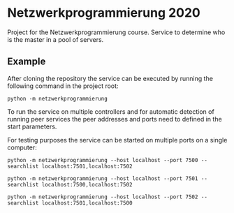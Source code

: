 # Netzwerkprogrammierung 2020

Project for the Netzwerkprogrammierung course.
Service to determine who is the master in a pool of servers.

## Example

After cloning the repository the service can be executed by running the following command in the project root:

```shell script
python -m netzwerkprogrammierung
```

To run the service on multiple controllers and for automatic detection of running peer services
the peer addresses and ports need to defined in the start parameters.

For testing purposes the service can be started on multiple ports on a single computer:

```shell script
python -m netzwerkprogrammierung --host localhost --port 7500 --searchlist localhost:7501,localhost:7502
```

```shell script
python -m netzwerkprogrammierung --host localhost --port 7501 --searchlist localhost:7500,localhost:7502
```

```shell script
python -m netzwerkprogrammierung --host localhost --port 7502 --searchlist localhost:7501,localhost:7500
```